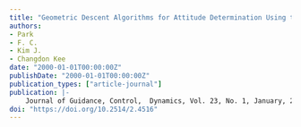 ```yaml
---
title: "Geometric Descent Algorithms for Attitude Determination Using the Global Positioning System"
authors:
- Park
- F. C.
- Kim J.
- Changdon Kee
date: "2000-01-01T00:00:00Z"
publishDate: "2000-01-01T00:00:00Z"
publication_types: ["article-journal"]
publication: |-
    Journal of Guidance, Control,  Dynamics, Vol. 23, No. 1, January, 2000, pp. 26-33
doi: "https://doi.org/10.2514/2.4516"
---
```

